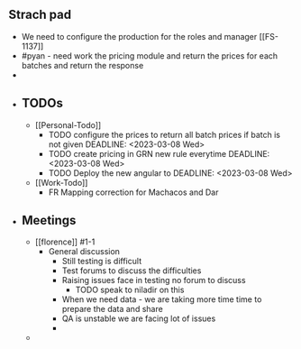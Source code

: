 ## Strach pad
- We need to configure the production for the roles and manager [[FS-1137]]
- #pyan - need work the pricing module and return the prices for each batches and return the response
-
- ## TODOs
	- [[Personal-Todo]]
		- TODO configure the prices to return all batch prices if batch is not given
		  DEADLINE: <2023-03-08 Wed>
		- TODO create pricing in GRN new rule everytime
		  DEADLINE: <2023-03-08 Wed>
		- TODO Deploy the new angular to
		  DEADLINE: <2023-03-08 Wed>
	- [[Work-Todo]]
		- FR Mapping correction for Machacos and Dar
- ## Meetings
	- [[florence]] #1-1
		- General discussion
			- Still testing is difficult
			- Test forums to discuss the difficulties
			- Raising issues face in testing no forum to discuss
				- TODO  speak to niladir on this
			- When we need data - we are taking more time time to prepare the data and share
			- QA is unstable we are facing lot of issues
			-
	-